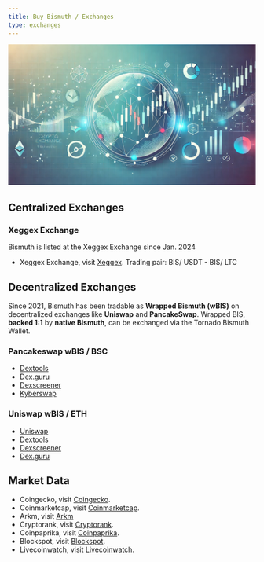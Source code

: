 ```yaml
---
title: Buy Bismuth / Exchanges
type: exchanges
---
```

![](/images/2025-03-06-crypto-exchange.webp)

## Centralized Exchanges

### Xeggex Exchange

Bismuth is listed at the Xeggex Exchange since Jan. 2024
- Xeggex Exchange, visit [Xeggex](https://xeggex.com/). Trading pair: BIS/ USDT - BIS/ LTC

## Decentralized Exchanges

Since 2021, Bismuth has been tradable as **Wrapped Bismuth (wBIS)** on decentralized exchanges like **Uniswap** and **PancakeSwap**. Wrapped BIS, **backed 1:1** by **native Bismuth**, can be exchanged via the Tornado Bismuth Wallet.

### Pancakeswap wBIS / BSC
- [Dextools](https://www.dextools.io/app/en/bnb/pair-explorer/0x731b8244f818fd488d9dc516edd976a96459ae59)
- [Dex.guru](https://dex.guru/token/bsc/0x56672ecb506301b1e32ed28552797037c54d36a9)
- [Dexscreener](https://dexscreener.com/bsc/0x731b8244f818fd488d9dc516edd976a96459ae59)
- [Kyberswap](https://kyberswap.com/swap/bnb/bnb-to-0x56672ecb506301b1e32ed28552797037c54d36a9)

### Uniswap wBIS / ETH
- [Uniswap](https://app.uniswap.org/explore/tokens/ethereum/0xf5cb350b40726b5bcf170d12e162b6193b291b41)
- [Dextools](https://www.dextools.io/app/en/ether/pair-explorer/0xf4f82f8d84c529987201609cecee8ab136a50c8c?t=1741337511641)
- [Dexscreener](https://dexscreener.com/ethereum/0xf5cb350b40726b5bcf170d12e162b6193b291b41)
- [Dex.guru](https://dex.guru/token/eth/0xf5cb350b40726b5bcf170d12e162b6193b291b41)

## Market Data

- Coingecko, visit [Coingecko](https://www.coingecko.com/en/coins/bismuth).
- Coinmarketcap, visit [Coinmarketcap](https://coinmarketcap.com/currencies/bismuth/).
- Arkm, visit [Arkm](https://intel.arkm.com/explorer/token/bismuth)
- Cryptorank, visit [Cryptorank](https://cryptorank.io/price/bismuth).
- Coinpaprika, visit [Coinpaprika](https://coinpaprika.com/coin/bis-bismuth/).
- Blockspot, visit [Blockspot](https://blockspot.io/coin/bismuth/).
- Livecoinwatch, visit [Livecoinwatch](https://www.livecoinwatch.com/price/Bismuth-BIS).
